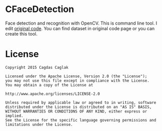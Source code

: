 # CFaceDetection
Face detection and recognition with OpenCV. This is command line tool. I edit [original code](http://docs.opencv.org/modules/contrib/doc/facerec/tutorial/facerec_video_recognition.html). You can find dataset in original code page or you can create this tool.

# License
    Copyright 2015 Cagdas Caglak
     
    Licensed under the Apache License, Version 2.0 (the "License");
    you may not use this file except in compliance with the License.
    You may obtain a copy of the License at
     
    http://www.apache.org/licenses/LICENSE-2.0
     
    Unless required by applicable law or agreed to in writing, software
    distributed under the License is distributed on an "AS IS" BASIS,
    WITHOUT WARRANTIES OR CONDITIONS OF ANY KIND, either express or implied.
    See the License for the specific language governing permissions and
    limitations under the License.

